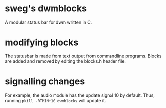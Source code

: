 # sweg's dwmblocks

A modular status bar for dwm written in C.

# modifying blocks

The statusbar is made from text output from commandline programs.
Blocks are added and removed by editing the blocks.h header file.

# signalling changes

For example, the audio module has the update signal 10 by default.
Thus, running `pkill -RTMIN+10 dwmblocks` will update it.
